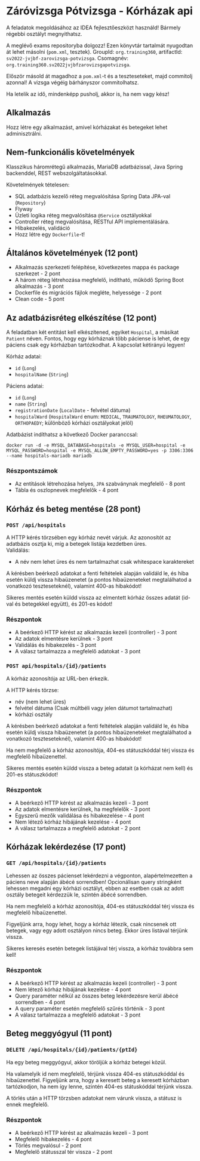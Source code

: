 # Záróvizsga Pótvizsga - Kórházak api

A feladatok megoldásához az IDEA fejlesztőeszközt használd!
Bármely régebbi osztályt megnyithatsz.

A meglévő exams repositoryba dolgozz!
Ezen könyvtár tartalmát nyugodtan át lehet másolni (`pom.xml`, tesztek). GroupId: `org.training360`,
artifactId: `sv2022-jvjbf-zarovizsga-potvizsga`. Csomagnév: `org.training360.sv2022jvjbfzarovizsgapotvizsga`.

Először másold át magadhoz a `pom.xml`-t és a teszteseteket, majd commitolj azonnal!
A vizsga végéig bárhányszor commitolhatsz.

Ha letelik az idő, mindenképp pusholj, akkor is, ha nem vagy kész!

## Alkalmazás

Hozz létre egy alkalmazást, amivel kórházakat és betegeket lehet adminisztrálni.

## Nem-funkcionális követelmények

Klasszikus háromrétegű alkalmazás, MariaDB adatbázissal, Java Spring backenddel, REST webszolgáltatásokkal.

Követelmények tételesen:

* SQL adatbázis kezelő réteg megvalósítása Spring Data JPA-val (`Repository`)
* Flyway
* Üzleti logika réteg megvalósítása `@Service` osztályokkal
* Controller réteg megvalósítása, RESTful API implementálására.
* Hibakezelés, validáció
* Hozz létre egy `Dockerfile`-t!


## Általános követelmények (12 pont)

- Alkalmazás szerkezeti felépítése, következetes mappa és package szerkezet - 2 pont
- A három réteg létrehozása megfelelő, indítható, működő Spring Boot alkalmazás - 3 pont
- Dockerfile és migrációs fájlok megléte, helyessége - 2 pont
- Clean code - 5 pont


## Az adatbázisréteg elkészítése  (12 pont)

A feladatban két entitást kell elkészítened, egyiket `Hospital`, a másikat `Patient` néven. Fontos, hogy egy kórháznak
több páciense is lehet, de egy páciens csak egy kórházban tartózkodhat. A kapcsolat kétirányú legyen! <br>

Kórház adatai:

* `id` (`Long`)
* `hospitalName` (`String`)

Páciens adatai:

* `id` (`Long`)
* `name` (`String`)
* `registrationDate` (`LocalDate` - felvétel dátuma)
* `hospitalWard` (`HospitalWard` enum: `MEDICAL`, `TRAUMATOLOGY`, `RHEUMATOLOGY`, `ORTHOPAEDY`; különböző kórházi osztályokat jelöl)



Adatbázist indíthatsz a következő Docker paranccsal:

```shell
docker run -d -e MYSQL_DATABASE=hospitals -e MYSQL_USER=hospital -e MYSQL_PASSWORD=hospital -e MYSQL_ALLOW_EMPTY_PASSWORD=yes -p 3306:3306 --name hospitals-mariadb mariadb
```

### Részpontszámok

- Az entitások létrehozása helyes, `JPA` szabványnak megfelelő - 8 pont
- Tábla és oszlopnevek megfelelők - 4 pont

## Kórház és beteg mentése (28 pont)

### `POST /api/hospitals`

A HTTP kérés törzsében egy kórház nevét várjuk. Az azonosítót az adatbázis osztja ki, míg a betegek listája
kezdetben üres.<br>
Validálás:

- A név nem lehet üres és nem tartalmazhat csak whitespace karaktereket

A kérésben beérkező adatokat a fenti feltételek alapján validáld le, és hiba esetén küldj vissza hibaüzenetet (a pontos
hibaüzeneteket megtalálhatod a vonatkozó teszteseteknél), valamint 400-as hibakódot!

Sikeres mentés esetén küldd vissza az elmentett kórház összes adatát (id-val és betegekkel együtt), és 201-es
kódot!

### Részpontok

* A beérkező HTTP kérést az alkalmazás kezeli (controller) - 3 pont
* Az adatok elmentésre kerülnek - 3 pont
* Validálás és hibakezelés - 3 pont
* A válasz tartalmazza a megfelelő adatokat - 3 pont

### `POST api/hospitals/{id}/patients`

A kórház azonosítója az URL-ben érkezik.

A HTTP kérés törzse:

- név (nem lehet üres)
- felvétel dátuma (Csak múltbéli vagy jelen dátumot tartalmazhat)
- kórházi osztály

A kérésben beérkező adatokat a fenti feltételek alapján validáld le, és hiba esetén küldj vissza hibaüzenetet
(a pontos hibaüzeneteket megtalálhatod a vonatkozó teszteseteknél), valamint 400-as hibakódot!

Ha nem megfelelő a kórház azonosítója, 404-es státuszkóddal térj vissza és megfelelő hibaüzenettel.

Sikeres mentés esetén küldd vissza a beteg adatait (a kórházat nem kell) és 201-es státuszkódot!

### Részpontok

* A beérkező HTTP kérést az alkalmazás kezeli - 3 pont
* Az adatok elmentésre kerülnek, ha megfelelők - 3 pont
* Egyszerű mezők validálása és hibakezelése - 4 pont
* Nem létező kórház hibájának kezelése - 4 pont
* A válasz tartalmazza a megfelelő adatokat - 2 pont

## Kórházak lekérdezése (17 pont)

### `GET /api/hospitals/{id}/patients`

Lehessen az összes pácienset lekérdezni a végponton, alapértelmezetten a páciens neve alapján ábécé sorrendben!
Opcionálisan query stringként lehessen megadni egy kórházi osztályt, ebben az esetben csak az adott
osztály betegeit kérdezzük le, szintén ábécé sorrendben.

Ha nem megfelelő a kórház azonosítója, 404-es státuszkóddal térj vissza és megfelelő hibaüzenettel.

Figyeljünk arra, hogy lehet, hogy a kórház létezik, csak nincsenek ott betegek, vagy egy adott osztályon nincs beteg. Ekkor
üres listával térjünk vissza.

Sikeres keresés esetén betegek listájával térj vissza, a kórház továbbra sem kell!

### Részpontok

* A beérkező HTTP kérést az alkalmazás kezeli (controller) - 3 pont
* Nem létező kórház hibájának kezelése - 4 pont
* Query paraméter nélkül az összes beteg lekérdezésre kerül ábécé sorrendben - 4 pont
* A query paraméter esetén megfelelő szűrés történik - 3 pont
* A válasz tartalmazza a megfelelő adatokat - 3 pont

## Beteg meggyógyul (11 pont)

### `DELETE /api/hospitals/{id}/patients/{ptId}`

Ha egy beteg meggyógyul, akkor töröljük a kórház betegei közül.

Ha valamelyik id nem megfelelő, térjünk vissza 404-es státuszkóddal és hibaüzenettel. Figyeljünk arra, hogy a keresett beteg a keresett kórházban tartózkodjon,
ha nem így lenne, szintén 404-es státuskóddal térjünk vissza.

A törlés után a HTTP törzsben adatokat nem várunk vissza, a státusz is ennek megfelelő.

### Részpontok

- A beérkező HTTP kérést az alkalmazás kezeli - 3 pont
- Megfelelő hibakezelés - 4 pont
- Törlés megvalósul - 2 pont
- Megfelelő státusszal tér vissza - 2 pont




